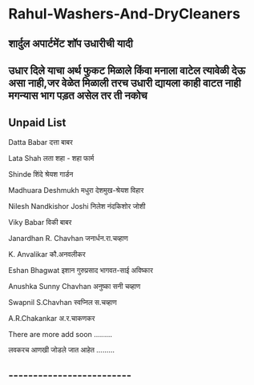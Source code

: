 # Rahul-Washers-And-DryCleaners

## **शार्दुल अपार्टमेंट शॉप उधारीची यादी**
## **उधार दिले याचा अर्थ फुकट मिळाले किंवा मनाला वाटेल त्यावेळी देऊ असा नाही,जर वेळेत मिळाली तरच उधारी द्यायला काही वाटत नाही मगन्यास भाग पड़त असेल तर ती नकोच**
## **Unpaid List**

Datta Babar दत्ता बाबर

Lata Shah लता शहा - शहा फार्म

Shinde शिंदे श्रेयश गार्डन

Madhuara Deshmukh मधुरा देशमुख-श्रेयश विहार

Nilesh Nandkishor Joshi निलेश नंदकिशोर जोशी

Viky Babar विकी बाबर

Janardhan R. Chavhan जनार्धन.रा.चव्हाण

K. Anvalikar कौ.अनवलीकर

Eshan Bhagwat इशान गुरुप्रसाद भागवत-साई अविष्कार

Anushka Sunny Chavhan अनुष्का सनी चव्हाण

Swapnil S.Chavhan स्वप्निल स.चव्हाण

A.R.Chakankar अ.र.चाकणकर

There are more add soon .........

लवकरच आणखी जोडले जात आहेत .........

## -------------------------


